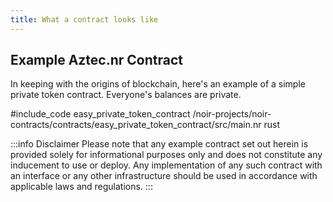 ```yaml
---
title: What a contract looks like
---
```


## Example Aztec.nr Contract

In keeping with the origins of blockchain, here's an example of a simple private token contract. Everyone's balances are private.

#include_code easy_private_token_contract /noir-projects/noir-contracts/contracts/easy_private_token_contract/src/main.nr rust

:::info Disclaimer
Please note that any example contract set out herein is provided solely for informational purposes only and does not constitute any inducement to use or deploy. Any implementation of any such contract with an interface or any other infrastructure should be used in accordance with applicable laws and regulations.
:::
